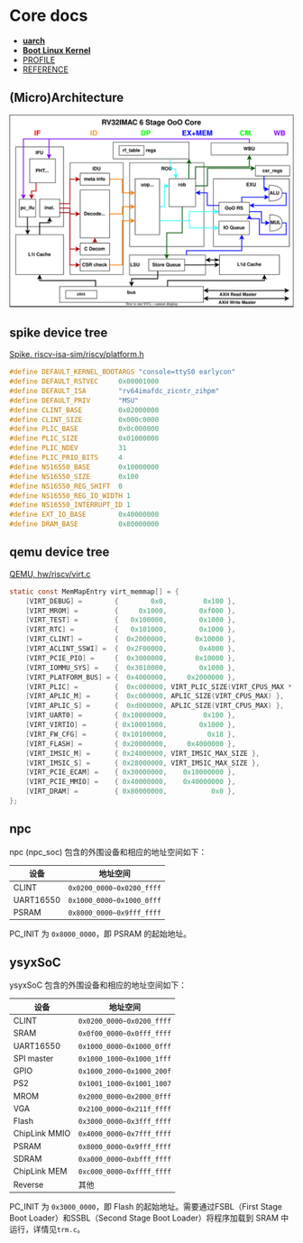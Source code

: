 # Core docs

- **[uarch](./uarch.md)**
- **[Boot Linux Kernel](./linux_kernel.md)**
- [PROFILE](./PROFILE.md)
- [REFERENCE](./REFERENCE.md)

## (Micro)Architecture

![](./assets/npc-rv32.svg)

## spike device tree

[Spike. riscv-isa-sim/riscv/platform.h](https://github.com/riscv-software-src/riscv-isa-sim/blob/master/riscv/platform.h)

```c
#define DEFAULT_KERNEL_BOOTARGS "console=ttyS0 earlycon"
#define DEFAULT_RSTVEC     0x00001000
#define DEFAULT_ISA        "rv64imafdc_zicntr_zihpm"
#define DEFAULT_PRIV       "MSU"
#define CLINT_BASE         0x02000000
#define CLINT_SIZE         0x000c0000
#define PLIC_BASE          0x0c000000
#define PLIC_SIZE          0x01000000
#define PLIC_NDEV          31
#define PLIC_PRIO_BITS     4
#define NS16550_BASE       0x10000000
#define NS16550_SIZE       0x100
#define NS16550_REG_SHIFT  0
#define NS16550_REG_IO_WIDTH 1
#define NS16550_INTERRUPT_ID 1
#define EXT_IO_BASE        0x40000000
#define DRAM_BASE          0x80000000
```

## qemu device tree

[QEMU, hw/riscv/virt.c](https://github.com/qemu/qemu/blob/master/hw/riscv/virt.c)

```c
static const MemMapEntry virt_memmap[] = {
    [VIRT_DEBUG] =        {        0x0,         0x100 },
    [VIRT_MROM] =         {     0x1000,        0xf000 },
    [VIRT_TEST] =         {   0x100000,        0x1000 },
    [VIRT_RTC] =          {   0x101000,        0x1000 },
    [VIRT_CLINT] =        {  0x2000000,       0x10000 },
    [VIRT_ACLINT_SSWI] =  {  0x2F00000,        0x4000 },
    [VIRT_PCIE_PIO] =     {  0x3000000,       0x10000 },
    [VIRT_IOMMU_SYS] =    {  0x3010000,        0x1000 },
    [VIRT_PLATFORM_BUS] = {  0x4000000,     0x2000000 },
    [VIRT_PLIC] =         {  0xc000000, VIRT_PLIC_SIZE(VIRT_CPUS_MAX * 2) },
    [VIRT_APLIC_M] =      {  0xc000000, APLIC_SIZE(VIRT_CPUS_MAX) },
    [VIRT_APLIC_S] =      {  0xd000000, APLIC_SIZE(VIRT_CPUS_MAX) },
    [VIRT_UART0] =        { 0x10000000,         0x100 },
    [VIRT_VIRTIO] =       { 0x10001000,        0x1000 },
    [VIRT_FW_CFG] =       { 0x10100000,          0x18 },
    [VIRT_FLASH] =        { 0x20000000,     0x4000000 },
    [VIRT_IMSIC_M] =      { 0x24000000, VIRT_IMSIC_MAX_SIZE },
    [VIRT_IMSIC_S] =      { 0x28000000, VIRT_IMSIC_MAX_SIZE },
    [VIRT_PCIE_ECAM] =    { 0x30000000,    0x10000000 },
    [VIRT_PCIE_MMIO] =    { 0x40000000,    0x40000000 },
    [VIRT_DRAM] =         { 0x80000000,           0x0 },
};
```

## npc

npc (npc_soc) 包含的外围设备和相应的地址空间如下：

| 设备      | 地址空间                  |
| --------- | ------------------------- |
| CLINT     | `0x0200_0000~0x0200_ffff` |
| UART16550 | `0x1000_0000~0x1000_0fff` |
| PSRAM     | `0x8000_0000~0x9fff_ffff` |

PC_INIT 为 `0x8000_0000`，即 PSRAM 的起始地址。

## ysyxSoC

ysyxSoC 包含的外围设备和相应的地址空间如下：

| 设备          | 地址空间                  |
| ------------- | ------------------------- |
| CLINT         | `0x0200_0000~0x0200_ffff` |
| SRAM          | `0x0f00_0000~0x0fff_ffff` |
| UART16550     | `0x1000_0000~0x1000_0fff` |
| SPI master    | `0x1000_1000~0x1000_1fff` |
| GPIO          | `0x1000_2000~0x1000_200f` |
| PS2           | `0x1001_1000~0x1001_1007` |
| MROM          | `0x2000_0000~0x2000_0fff` |
| VGA           | `0x2100_0000~0x211f_ffff` |
| Flash         | `0x3000_0000~0x3fff_ffff` |
| ChipLink MMIO | `0x4000_0000~0x7fff_ffff` |
| PSRAM         | `0x8000_0000~0x9fff_ffff` |
| SDRAM         | `0xa000_0000~0xbfff_ffff` |
| ChipLink MEM  | `0xc000_0000~0xffff_ffff` |
| Reverse       | 其他                      |

PC_INIT 为 `0x3000_0000`，即 Flash 的起始地址。需要通过FSBL（First Stage Boot Loader）和SSBL（Second Stage Boot Loader）将程序加载到 SRAM 中运行，详情见`trm.c`。
